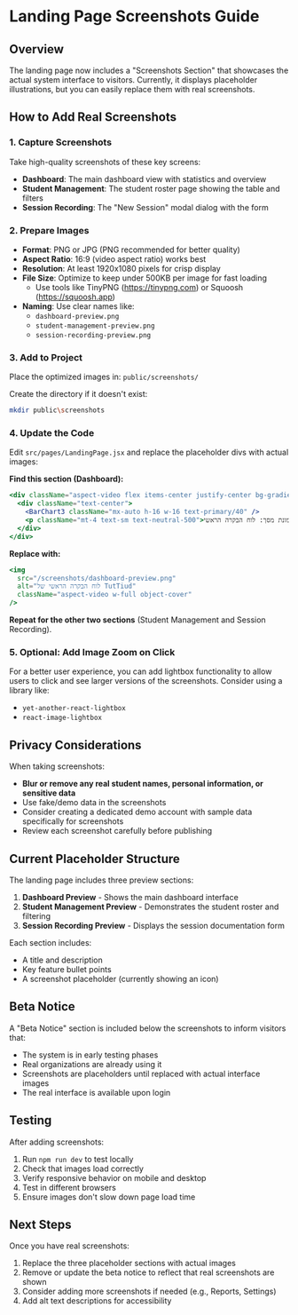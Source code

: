 # Landing Page Screenshots Guide

## Overview
The landing page now includes a "Screenshots Section" that showcases the actual system interface to visitors. Currently, it displays placeholder illustrations, but you can easily replace them with real screenshots.

## How to Add Real Screenshots

### 1. Capture Screenshots
Take high-quality screenshots of these key screens:
- **Dashboard**: The main dashboard view with statistics and overview
- **Student Management**: The student roster page showing the table and filters
- **Session Recording**: The "New Session" modal dialog with the form

### 2. Prepare Images
- **Format**: PNG or JPG (PNG recommended for better quality)
- **Aspect Ratio**: 16:9 (video aspect ratio) works best
- **Resolution**: At least 1920x1080 pixels for crisp display
- **File Size**: Optimize to keep under 500KB per image for fast loading
  - Use tools like TinyPNG (https://tinypng.com) or Squoosh (https://squoosh.app)
- **Naming**: Use clear names like:
  - `dashboard-preview.png`
  - `student-management-preview.png`
  - `session-recording-preview.png`

### 3. Add to Project
Place the optimized images in: `public/screenshots/`

Create the directory if it doesn't exist:
```bash
mkdir public\screenshots
```

### 4. Update the Code
Edit `src/pages/LandingPage.jsx` and replace the placeholder divs with actual images:

**Find this section (Dashboard):**
```jsx
<div className="aspect-video flex items-center justify-center bg-gradient-to-br from-primary/5 to-primary/10">
  <div className="text-center">
    <BarChart3 className="mx-auto h-16 w-16 text-primary/40" />
    <p className="mt-4 text-sm text-neutral-500">תמונת מסך: לוח הבקרה הראשי</p>
  </div>
</div>
```

**Replace with:**
```jsx
<img 
  src="/screenshots/dashboard-preview.png" 
  alt="לוח הבקרה הראשי של TutTiud" 
  className="aspect-video w-full object-cover"
/>
```

**Repeat for the other two sections** (Student Management and Session Recording).

### 5. Optional: Add Image Zoom on Click
For a better user experience, you can add lightbox functionality to allow users to click and see larger versions of the screenshots. Consider using a library like:
- `yet-another-react-lightbox`
- `react-image-lightbox`

## Privacy Considerations
When taking screenshots:
- **Blur or remove any real student names, personal information, or sensitive data**
- Use fake/demo data in the screenshots
- Consider creating a dedicated demo account with sample data specifically for screenshots
- Review each screenshot carefully before publishing

## Current Placeholder Structure
The landing page includes three preview sections:
1. **Dashboard Preview** - Shows the main dashboard interface
2. **Student Management Preview** - Demonstrates the student roster and filtering
3. **Session Recording Preview** - Displays the session documentation form

Each section includes:
- A title and description
- Key feature bullet points
- A screenshot placeholder (currently showing an icon)

## Beta Notice
A "Beta Notice" section is included below the screenshots to inform visitors that:
- The system is in early testing phases
- Real organizations are already using it
- Screenshots are placeholders until replaced with actual interface images
- The real interface is available upon login

## Testing
After adding screenshots:
1. Run `npm run dev` to test locally
2. Check that images load correctly
3. Verify responsive behavior on mobile and desktop
4. Test in different browsers
5. Ensure images don't slow down page load time

## Next Steps
Once you have real screenshots:
1. Replace the three placeholder sections with actual images
2. Remove or update the beta notice to reflect that real screenshots are shown
3. Consider adding more screenshots if needed (e.g., Reports, Settings)
4. Add alt text descriptions for accessibility

